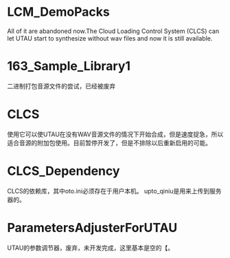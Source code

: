# LCM_DemoPacks
All of it are abandoned now.The Cloud Loading Control System (CLCS) can let UTAU start to synthesize without wav files and now it is still available.
# 163_Sample_Library1
二进制打包音源文件的尝试，已经被废弃
# CLCS
使用它可以使UTAU在没有WAV音源文件的情况下开始合成，但是速度捉急，所以适合音源的附加包使用。目前暂停开发了，但是不排除以后重新启用的可能。
# CLCS_Dependency
CLCS的依赖库，其中oto.ini必须存在于用户本机。 upto_qiniu是用来上传到服务器的。
# ParametersAdjusterForUTAU
UTAU的参数调节器，废弃，未开发完成，这里基本是空的【。
